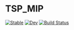 # TSP_MIP

[![Stable](https://img.shields.io/badge/docs-stable-blue.svg)](https://ericphanson.github.io/TSP_MIP.jl/stable)
[![Dev](https://img.shields.io/badge/docs-dev-blue.svg)](https://ericphanson.github.io/TSP_MIP.jl/dev)
[![Build Status](https://travis-ci.com/ericphanson/TSP_MIP.jl.svg?branch=master)](https://travis-ci.com/ericphanson/TSP_MIP.jl)
